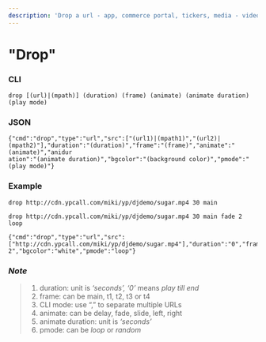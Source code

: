 ```yaml
---
description: 'Drop a url - app, commerce portal, tickers, media - videos, images, audios...'
---
```


# "Drop"

### CLI

```text
drop [(url)|(mpath)] (duration) (frame) (animate) (animate duration) (play mode)
```

### JSON

```text
{"cmd":"drop","type":"url","src":["(url1)|(mpath1)","(url2)|(mpath2)"],"duration":"(duration)","frame":"(frame)","animate":"(animate)","anidur
ation":"(animate duration)","bgcolor":"(background color)","pmode":"(play mode)"}
```

### Example

```text
drop http://cdn.ypcall.com/miki/yp/djdemo/sugar.mp4 30 main
```

```text
drop http://cdn.ypcall.com/miki/yp/djdemo/sugar.mp4 30 main fade 2 loop
```

```text
{"cmd":"drop","type":"url","src":["http://cdn.ypcall.com/miki/yp/djdemo/sugar.mp4"],"duration":"0","frame":"t2","animate":"fade","aniduration":"
2","bgcolor":"white","pmode":"loop"}
```

### _Note_

> 1. duration: unit is _‘seconds’, ‘0’_ means _play till end_
> 2. frame: can be main, t1, t2, t3 or t4
> 3. CLI mode: use “,” to separate multiple URLs
> 4. animate: can be delay, fade, slide, left, right
> 5. animate duration: unit is _‘seconds’_
> 6. pmode: can be _loop_ or _random_

